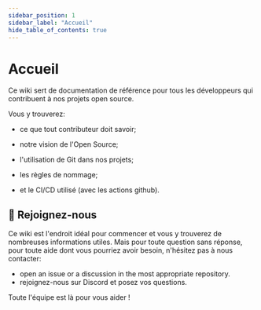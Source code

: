 ```yaml
---
sidebar_position: 1
sidebar_label: "Accueil"
hide_table_of_contents: true
---
```


# Accueil

Ce wiki sert de documentation de référence pour tous les développeurs qui contribuent à nos projets open source.

Vous y trouverez:

- ce que tout contributeur doit savoir;
- notre vision de l'Open Source;

- l'utilisation de Git dans nos projets;
- les règles de nommage;
- et le CI/CD utilisé (avec les actions github).

## 🤗 Rejoignez-nous

Ce wiki est l'endroit idéal pour commencer et vous y trouverez de nombreuses informations utiles. Mais pour toute question sans réponse, pour toute aide dont vous pourriez avoir besoin, n'hésitez pas à nous contacter:

- open an issue or a discussion in the most appropriate repository.
- rejoignez-nous sur Discord et posez vos questions.

Toute l'équipe est là pour vous aider !
